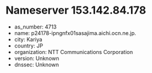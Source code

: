 # Nameserver 153.142.84.178

* as_number: 4713
* name: p24178-ipngnfx01sasajima.aichi.ocn.ne.jp.
* city: Kariya
* country: JP
* organization: NTT Communications Corporation
* version: Unknown
* dnssec: Unknown
